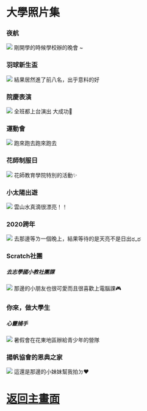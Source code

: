 # 大學照片集
 
### 夜航
<img src="https://pics.images.ac.cn/image/5eae287256425.html">
剛開學的時候學校辦的晚會 ~
 
### 羽球新生盃
<img src="https://pics.images.ac.cn/image/5eae274d4d7ed.html">
結果居然進了前八名，出乎意料的好

### 院慶表演
<img src="https://pics.images.ac.cn/image/5eae2a7403a26.html">
全班都上台演出 大成功🎉

### 運動會
<img src="https://pics.images.ac.cn/image/5eae275724e9c.html">
跑來跑去跑來跑去

### 花師制服日
<img src="https://pics.images.ac.cn/image/5eae275ae16f7.html">
花師教育學院特別的活動✨

### 小太陽出遊
<img src="https://pics.images.ac.cn/image/5eae2751eae15.html">
雲山水真滴很漂亮！！


### 2020跨年
<img src="https://pics.images.ac.cn/image/5eae275e7035f.html">
去那邊等ㄌ一個晚上，結果等待的是天亮不是日出ಥ_ಥ

### Scratch社團
##### 去志學國小教社團課
<img src="https://pics.images.ac.cn/image/5eae36d44c1fc.html">
那邊的小朋友也很可愛而且很喜歡上電腦課🎮

### 你來，做大學生
##### 心靈捕手
<img src="https://pics.images.ac.cn/image/5eae27508f494.html">
暑假會在花東地區辦給青少年的營隊


### 揚帆協會的恩典之家
<img src="https://pics.images.ac.cn/image/5eae26ebc2607.html">
這還是那邊的小妹妹幫我拍ㄉ❤

# [返回主畫面](https://410888013.github.io/)
